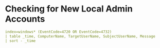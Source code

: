 #  Checking for New Local Admin Accounts
```yaml
index=windows* (EventCode=4720 OR EventCode=4732)
| table _time, ComputerName, TargetUserName, SubjectUserName, Message
| sort - _time
